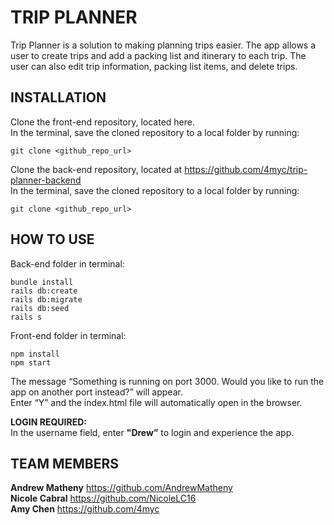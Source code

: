 # TRIP PLANNER

Trip Planner is a solution to making planning trips easier. The app allows a user to create trips and add a packing list and itinerary to each trip. The user can also edit trip information, packing list items, and delete trips.  


## INSTALLATION  
Clone the front-end repository, located here.  
In the terminal, save the cloned repository to a local folder by running:   
```
git clone <github_repo_url>    
```
Clone the back-end repository, located at https://github.com/4myc/trip-planner-backend  
In the terminal, save the cloned repository to a local folder by running:   
```
git clone <github_repo_url>  
```


## HOW TO USE  
Back-end folder in terminal:   
```
bundle install 
rails db:create
rails db:migrate
rails db:seed
rails s
```

Front-end folder in terminal:  
```
npm install  
npm start 
```

The message “Something is running on port 3000. Would you like to run the app on another port instead?” will appear.  
Enter “Y” and the index.html file will automatically open in the browser.  

**LOGIN REQUIRED:**  
In the username field, enter **"Drew”** to login and experience the app.


## TEAM MEMBERS  
**Andrew Matheny** https://github.com/AndrewMatheny     
**Nicole Cabral** https://github.com/NicoleLC16  
**Amy Chen** https://github.com/4myc  
